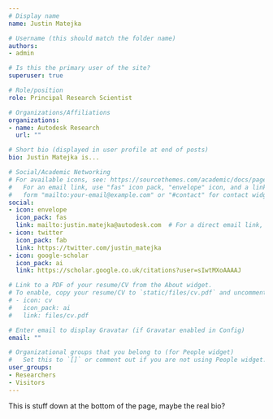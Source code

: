 ```yaml
---
# Display name
name: Justin Matejka

# Username (this should match the folder name)
authors:
- admin

# Is this the primary user of the site?
superuser: true

# Role/position
role: Principal Research Scientist

# Organizations/Affiliations
organizations:
- name: Autodesk Research
  url: ""

# Short bio (displayed in user profile at end of posts)
bio: Justin Matejka is...

# Social/Academic Networking
# For available icons, see: https://sourcethemes.com/academic/docs/page-builder/#icons
#   For an email link, use "fas" icon pack, "envelope" icon, and a link in the
#   form "mailto:your-email@example.com" or "#contact" for contact widget.
social:
- icon: envelope
  icon_pack: fas
  link: mailto:justin.matejka@autodesk.com  # For a direct email link, use "mailto:test@example.org".
- icon: twitter
  icon_pack: fab
  link: https://twitter.com/justin_matejka
- icon: google-scholar
  icon_pack: ai
  link: https://scholar.google.co.uk/citations?user=sIwtMXoAAAAJ

# Link to a PDF of your resume/CV from the About widget.
# To enable, copy your resume/CV to `static/files/cv.pdf` and uncomment the lines below.
# - icon: cv
#   icon_pack: ai
#   link: files/cv.pdf

# Enter email to display Gravatar (if Gravatar enabled in Config)
email: ""

# Organizational groups that you belong to (for People widget)
#   Set this to `[]` or comment out if you are not using People widget.
user_groups:
- Researchers
- Visitors
---
```


This is stuff down at the bottom of the page, maybe the real bio?
